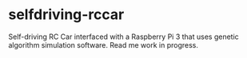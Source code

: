 # selfdriving-rccar
Self-driving RC Car interfaced with a Raspberry Pi 3 that uses genetic algorithm simulation software.
Read me work in progress.
